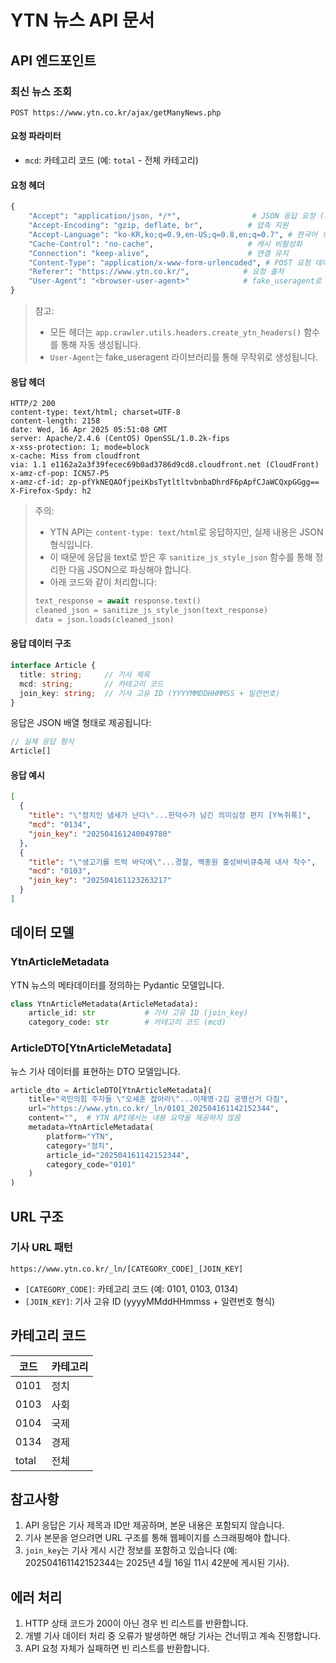 # YTN 뉴스 API 문서

## API 엔드포인트

### 최신 뉴스 조회

```
POST https://www.ytn.co.kr/ajax/getManyNews.php
```

#### 요청 파라미터
- `mcd`: 카테고리 코드 (예: `total` - 전체 카테고리)

#### 요청 헤더
```python
{
    "Accept": "application/json, */*",                # JSON 응답 요청 (다른 형식도 허용)
    "Accept-Encoding": "gzip, deflate, br",          # 압축 지원
    "Accept-Language": "ko-KR,ko;q=0.9,en-US;q=0.8,en;q=0.7", # 한국어 우선
    "Cache-Control": "no-cache",                     # 캐시 비활성화
    "Connection": "keep-alive",                      # 연결 유지
    "Content-Type": "application/x-www-form-urlencoded", # POST 요청 데이터 형식
    "Referer": "https://www.ytn.co.kr/",            # 요청 출처
    "User-Agent": "<browser-user-agent>"            # fake_useragent로 생성
}
```

> 참고: 
> - 모든 헤더는 `app.crawler.utils.headers.create_ytn_headers()` 함수를 통해 자동 생성됩니다.
> - `User-Agent`는 fake_useragent 라이브러리를 통해 무작위로 생성됩니다.

#### 응답 헤더
```http
HTTP/2 200 
content-type: text/html; charset=UTF-8
content-length: 2158
date: Wed, 16 Apr 2025 05:51:08 GMT
server: Apache/2.4.6 (CentOS) OpenSSL/1.0.2k-fips
x-xss-protection: 1; mode=block
x-cache: Miss from cloudfront
via: 1.1 e1162a2a3f39fecec69b0ad3786d9cd8.cloudfront.net (CloudFront)
x-amz-cf-pop: ICN57-P5
x-amz-cf-id: zp-pfYkNEQAOfjpeiKbsTytltltvbnbaDhrdF6pApfCJaWCQxpGGgg==
X-Firefox-Spdy: h2
```

> 주의: 
> - YTN API는 `content-type: text/html`로 응답하지만, 실제 내용은 JSON 형식입니다.
> - 이 때문에 응답을 text로 받은 후 `sanitize_js_style_json` 함수를 통해 정리한 다음 JSON으로 파싱해야 합니다.
> - 아래 코드와 같이 처리합니다:
> ```python
> text_response = await response.text()
> cleaned_json = sanitize_js_style_json(text_response)
> data = json.loads(cleaned_json)
> ```

#### 응답 데이터 구조

```typescript
interface Article {
  title: string;     // 기사 제목
  mcd: string;       // 카테고리 코드 
  join_key: string;  // 기사 고유 ID (YYYYMMDDHHMMSS + 일련번호)
}
```

응답은 JSON 배열 형태로 제공됩니다:
```javascript
// 실제 응답 형식
Article[]
```

#### 응답 예시

```json
[
  {
    "title": "\"정치인 냄새가 난다\"...한덕수가 남긴 의미심장 편지 [Y녹취록]",
    "mcd": "0134",
    "join_key": "202504161240049780"
  },
  {
    "title": "\"생고기를 트럭 바닥에\"...경찰, 백종원 홍성바비큐축제 내사 착수",
    "mcd": "0103",
    "join_key": "202504161123263217"
  }
]
```

## 데이터 모델

### YtnArticleMetadata

YTN 뉴스의 메타데이터를 정의하는 Pydantic 모델입니다.

```python
class YtnArticleMetadata(ArticleMetadata):
    article_id: str           # 기사 고유 ID (join_key)
    category_code: str        # 카테고리 코드 (mcd)
```

### ArticleDTO[YtnArticleMetadata]

뉴스 기사 데이터를 표현하는 DTO 모델입니다.

```python
article_dto = ArticleDTO[YtnArticleMetadata](
    title="국민의힘 주자들 \"오세훈 잡아라\"...이재명·2김 공명선거 다짐",
    url="https://www.ytn.co.kr/_ln/0101_202504161142152344",
    content="",  # YTN API에서는 내용 요약을 제공하지 않음
    metadata=YtnArticleMetadata(
        platform="YTN",
        category="정치",
        article_id="202504161142152344",
        category_code="0101"
    )
)
```

## URL 구조

### 기사 URL 패턴
```
https://www.ytn.co.kr/_ln/[CATEGORY_CODE]_[JOIN_KEY]
```

- `[CATEGORY_CODE]`: 카테고리 코드 (예: 0101, 0103, 0134)
- `[JOIN_KEY]`: 기사 고유 ID (yyyyMMddHHmmss + 일련번호 형식)

## 카테고리 코드

| 코드   | 카테고리 |
|--------|----------|
| 0101   | 정치     |
| 0103   | 사회     |
| 0104   | 국제     |
| 0134   | 경제     |
| total  | 전체     |

## 참고사항

1. API 응답은 기사 제목과 ID만 제공하며, 본문 내용은 포함되지 않습니다.
2. 기사 본문을 얻으려면 URL 구조를 통해 웹페이지를 스크래핑해야 합니다.
3. `join_key`는 기사 게시 시간 정보를 포함하고 있습니다 (예: 202504161142152344는 2025년 4월 16일 11시 42분에 게시된 기사).

## 에러 처리

1. HTTP 상태 코드가 200이 아닌 경우 빈 리스트를 반환합니다.
2. 개별 기사 데이터 처리 중 오류가 발생하면 해당 기사는 건너뛰고 계속 진행합니다.
3. API 요청 자체가 실패하면 빈 리스트를 반환합니다. 